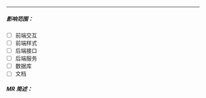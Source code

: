 <!--
注意： 以 markdown 语法填写
代码块前后行分别使用三个反引号 ( ``` ) 来包裹   
引用块在每行前添加 一个右箭头和至少一个空格 `> 引用内容`
- https://docs.gitlab.com/ee/user/project/quick_actions.html
- https://markdown-zh.readthedocs.io/en/latest
- https://zh.wikipedia.org/zh-hans/Markdown
- Issue 引用格式为 #<ID> 比如 #123
- MR 引用格式为 !<ID> 比如 !12
-->
----  
##### 影响范围： 
<!-- [x]选择或者提交后点击勾选 -->
- [ ] 前端交互
- [ ] 前端样式
- [ ] 后端接口
- [ ] 后端服务
- [ ] 数据库
- [ ] 文档

##### MR 简述：   





<!-- /assign @admin -->
<!-- /cc @foo -->

